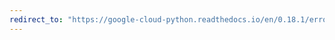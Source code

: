 ```yaml
---
redirect_to: "https://google-cloud-python.readthedocs.io/en/0.18.1/error-reporting-client.html"
---
```

